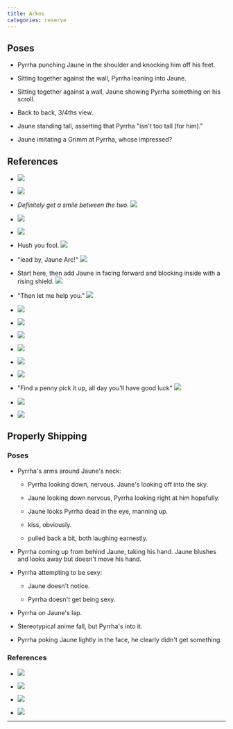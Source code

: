 ```yaml
---
title: Arkos
categories: reserve
---
```



## Poses

* Pyrrha punching Jaune in the shoulder and knocking him off his feet. 

* Sitting together against the wall, Pyrrha leaning into Jaune. 

* Sitting together against a wall, Jaune showing Pyrrha something on his scroll. 

* Back to back, 3/4ths view. 

* Jaune standing tall, asserting that Pyrrha "isn't too tall (for him)."

* Jaune imitating a Grimm at Pyrrha, whose impressed?

## References

* ![](http://i.imgur.com/fh2oZfl.png)

* ![](http://i.imgur.com/hXENE6e.jpg)

* *Definitely get a smile between the two.* ![](http://i.imgur.com/yazw8HP.png)

* ![](http://i.imgur.com/nguTH1v.png)

* ![](http://i.imgur.com/oRzo5jr.png)

* Hush you fool. ![](http://i.imgur.com/zAdNzpU.png)

* "lead by, Jaune Arc!" ![](http://i.imgur.com/4Wl8E6H.png)

* Start here, then add Jaune in facing forward and blocking inside with a rising shield. ![](http://i.imgur.com/QbCEWBO.png)

* "Then let me help you." ![](http://i.imgur.com/pmxBmGG.png)

* ![](http://i.imgur.com/5ZUk1CP.png)

* ![](http://i.imgur.com/LoAGxry.png)

* ![](http://i.imgur.com/jHzbqAj.png)

* ![](http://i.imgur.com/qbcT227.png)

* ![](http://i.imgur.com/ZSlumce.png)

* ![](http://i.imgur.com/5Geui6S.png)

* "Find a penny pick it up, all day you'll have good luck" ![](http://i.imgur.com/nmdEpaW.png)

* ![](http://i.imgur.com/ra3garO.jpg)

* ![](http://i.imgur.com/Rgu20Dk.png)

## Properly Shipping

### Poses

* Pyrrha's arms around Jaune's neck:
  
  * Pyrrha looking down, nervous. Jaune's looking off into the sky.

  * Jaune looking down nervous, Pyrrha looking right at him hopefully.

  * Jaune looks Pyrrha dead in the eye, manning up. 

  * kiss, obviously.

  * pulled back a bit, both laughing earnestly. 

* Pyrrha coming up from behind Jaune, taking his hand. Jaune blushes and looks away but doesn't move his hand. 

* Pyrrha attempting to be sexy:
  
  * Jaune doesn't notice.

  * Pyrrha doesn't get being sexy. 

* Pyrrha on Jaune's lap. 

* Stereotypical anime fall, but Pyrrha's into it. 

* Pyrrha poking Jaune lightly in the face, he clearly didn't get something. 

### References

* ![](http://i.imgur.com/PqzYaa4.png)

* ![](http://i.imgur.com/4m76zfm.png)

* ![](http://i.imgur.com/fbJZWaR.png)

* ![](http://i.imgur.com/sqm2sik.png)

---
